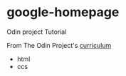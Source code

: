 # google-homepage
Odin project Tutorial

From The Odin Project's [curriculum](http://www.theodinproject.com/courses/web-development-101/lessons/html-css)

* html
* ccs
